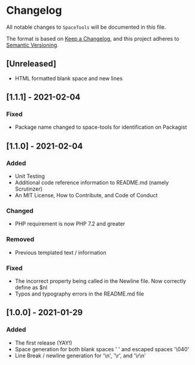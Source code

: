 # Changelog

All notable changes to `SpaceTools` will be documented in this file.

The format is based on [Keep a Changelog](https://keepachangelog.com/en/1.0.0/),
and this project adheres to [Semantic Versioning](https://semver.org/spec/v2.0.0.html).

## [Unreleased]
- HTML formatted blank space and new lines

## [1.1.1] - 2021-02-04

### Fixed
- Package name changed to space-tools for identification on Packagist

## [1.1.0] - 2021-02-04

### Added
- Unit Testing
- Additional code reference information to README.md (namely Scrutinzer)
- An MIT License, How to Contribute, and Code of Conduct

### Changed
- PHP requirement is now PHP 7.2 and greater

### Removed
- Previous templated text / information

### Fixed
- The incorrect property being called in the Newline file. Now correctly define as $nl
- Typos and typography errors in the README.md file

## [1.0.0] - 2021-01-29

### Added
- The first release (YAY!)
- Space generation for both blank spaces ' ' and escaped spaces '\040'
- Line Break / newline generation for '\n', '\r', and '\r\n'